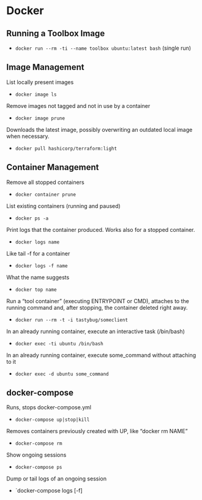 # Docker

## Running a Toolbox Image

* `docker run --rm -ti --name toolbox ubuntu:latest bash` (single run)

## Image Management

List locally present images
* `docker image ls`

Remove images not tagged and not in use by a container
* `docker image prune`

Downloads the latest image, possibly overwriting an outdated local image when necessary.
* `docker pull hashicorp/terraform:light`

## Container Management

Remove all stopped containers
* `docker container prune`

List existing containers (running and paused)
* `docker ps -a`

Print logs that the container produced. Works also for a stopped container.
* `docker logs name`

Like tail -f for a container
* `docker logs -f name`

What the name suggests
* `docker top name`

Run a “tool container” (executing ENTRYPOINT or CMD), attaches to the running command and, after stopping, the container deleted right away.
* `docker run --rm -t -i tastybug/someclient`

In an already running container, execute an interactive task (/bin/bash)
* `docker exec -ti ubuntu /bin/bash`

In an already running container, execute some_command without attaching to it
* `docker exec -d ubuntu some_command`

## docker-compose

Runs, stops docker-compose.yml
* `docker-compose up|stop|kill`

Removes containers previously created with UP, like “docker rm NAME”
* `docker-compose rm`

Show ongoing sessions
* `docker-compose ps`

Dump or tail logs of an ongoing session
* `docker-compose logs [-f]
